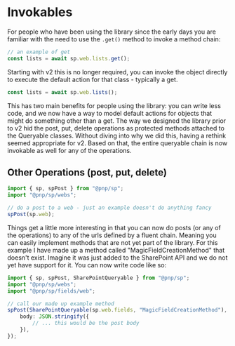 # Invokables

For people who have been using the library since the early days you are familiar with the need to use the `.get()` method to invoke a method chain:

```TypeScript
// an example of get
const lists = await sp.web.lists.get();
```

Starting with v2 this is no longer required, you can invoke the object directly to execute the default action for that class - typically a get.

```TypeScript
const lists = await sp.web.lists();
```

This has two main benefits for people using the library: you can write less code, and we now have a way to model default actions for objects that might do something other than a get. The way we designed the library prior to v2 hid the post, put, delete operations as protected methods attached to the Queryable classes. Without diving into why we did this, having a rethink seemed appropriate for v2. Based on that, the entire queryable chain is now invokable as well for any of the operations.

## Other Operations (post, put, delete)

```TypeScript
import { sp, spPost } from "@pnp/sp";
import "@pnp/sp/webs";

// do a post to a web - just an example doesn't do anything fancy
spPost(sp.web);
```

Things get a little more interesting in that you can now do posts (or any of the operations) to any of the urls defined by a fluent chain. Meaning you can easily implement methods that are not yet part of the library. For this example I have made up a method called "MagicFieldCreationMethod" that doesn't exist. Imagine it was just added to the SharePoint API and we do not yet have support for it. You can now write code like so:

```TypeScript
import { sp, spPost, SharePointQueryable } from "@pnp/sp";
import "@pnp/sp/webs";
import "@pnp/sp/fields/web";

// call our made up example method
spPost(SharePointQueryable(sp.web.fields, "MagicFieldCreationMethod"), {
    body: JSON.stringify({
        // ... this would be the post body
    }),
});
```

